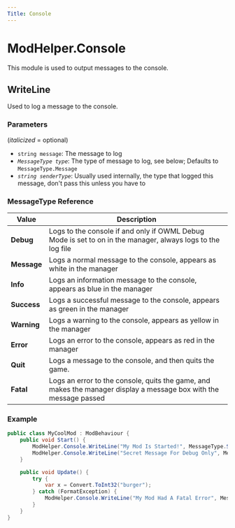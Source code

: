 ```yaml
---
Title: Console
---
```


# ModHelper.Console

This module is used to output messages to the console.

## WriteLine

Used to log a message to the console.

### Parameters

(*italicized* = optional)

- `string message`: The message to log
- *`MessageType type`*: The type of message to log, see below; Defaults to `MessageType.Message`
- *`string senderType`*: Usually used internally, the type that logged this message, don't pass this unless you have to

### MessageType Reference

| **Value**   | **Description**                                                                                                   |
|-------------|-------------------------------------------------------------------------------------------------------------------|
| **Debug**   | Logs to the console if and only if OWML Debug Mode is set to on in the manager, always logs to the log file       |
| **Message** | Logs a normal message to the console, appears as white in the manager                                             |
| **Info**    | Logs an information message to the console, appears as <span class="text-info">blue</span> in the manager         |
| **Success** | Logs a successful message to the console, appears as <span class="text-success">green</span> in the manager       |
| **Warning** | Logs a warning to the console, appears as <span class="text-warning">yellow</span> in the manager                 |
| **Error**   | Logs an error to the console, appears as <span class="text-danger">red</span> in the manager                      |
| **Quit**    | Logs a message to the console, and then quits the game.                                                           |
| **Fatal**   | Logs an error to the console, quits the game, and makes the manager display a message box with the message passed |

### Example

```csharp
public class MyCoolMod : ModBehaviour {
    public void Start() {
        ModHelper.Console.WriteLine("My Mod Is Started!", MessageType.Success);
        ModHelper.Console.WriteLine("Secret Message For Debug Only", MessageType.Debug);
    }

    public void Update() {
        try {
            var x = Convert.ToInt32("burger");
        } catch (FormatException) {
            ModHelper.Console.WriteLine("My Mod Had A Fatal Error", MessageType.Fatal);
        }
    }
}
```
